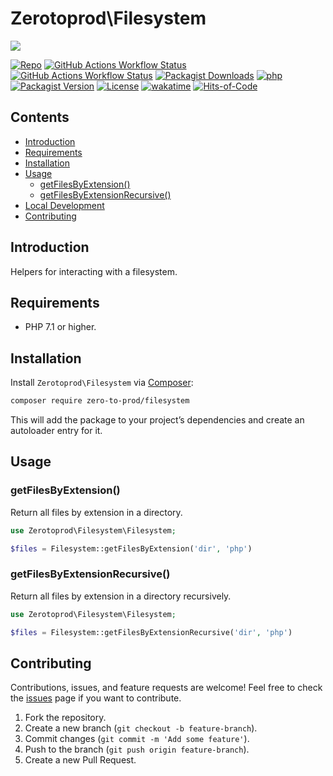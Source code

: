 # Zerotoprod\Filesystem

![](art/logo.png)

[![Repo](https://img.shields.io/badge/github-gray?logo=github)](https://github.com/zero-to-prod/filesystem)
[![GitHub Actions Workflow Status](https://img.shields.io/github/actions/workflow/status/zero-to-prod/filesystem/test.yml?label=test)](https://github.com/zero-to-prod/filesystem/actions)
[![GitHub Actions Workflow Status](https://img.shields.io/github/actions/workflow/status/zero-to-prod/filesystem/backwards_compatibility.yml?label=backwards_compatibility)](https://github.com/zero-to-prod/filesystem/actions)
[![Packagist Downloads](https://img.shields.io/packagist/dt/zero-to-prod/filesystem?color=blue)](https://packagist.org/packages/zero-to-prod/filesystem/stats)
[![php](https://img.shields.io/packagist/php-v/zero-to-prod/filesystem.svg?color=purple)](https://packagist.org/packages/zero-to-prod/filesystem/stats)
[![Packagist Version](https://img.shields.io/packagist/v/zero-to-prod/filesystem?color=f28d1a)](https://packagist.org/packages/zero-to-prod/filesystem)
[![License](https://img.shields.io/packagist/l/zero-to-prod/filesystem?color=pink)](https://github.com/zero-to-prod/filesystem/blob/main/LICENSE.md)
[![wakatime](https://wakatime.com/badge/github/zero-to-prod/filesystem.svg)](https://wakatime.com/badge/github/zero-to-prod/filesystem)
[![Hits-of-Code](https://hitsofcode.com/github/zero-to-prod/filesystem?branch=main)](https://hitsofcode.com/github/zero-to-prod/filesystem/view?branch=main)

## Contents

- [Introduction](#introduction)
- [Requirements](#requirements)
- [Installation](#installation)
- [Usage](#usage)
    - [getFilesByExtension()](#getFilesByExtension)
    - [getFilesByExtensionRecursive()](#getFilesByExtensionRecursive)
- [Local Development](./LOCAL_DEVELOPMENT.md)
- [Contributing](#contributing)

## Introduction

Helpers for interacting with a filesystem.

## Requirements

- PHP 7.1 or higher.

## Installation

Install `Zerotoprod\Filesystem` via [Composer](https://getcomposer.org/):

```bash
composer require zero-to-prod/filesystem
```

This will add the package to your project’s dependencies and create an autoloader entry for it.

## Usage

### getFilesByExtension()

Return all files by extension in a directory.

```php
use Zerotoprod\Filesystem\Filesystem;

$files = Filesystem::getFilesByExtension('dir', 'php')
```

### getFilesByExtensionRecursive()

Return all files by extension in a directory recursively.

```php
use Zerotoprod\Filesystem\Filesystem;

$files = Filesystem::getFilesByExtensionRecursive('dir', 'php')
```

## Contributing

Contributions, issues, and feature requests are welcome!
Feel free to check the [issues](https://github.com/zero-to-prod/filesystem/issues) page if you want to contribute.

1. Fork the repository.
2. Create a new branch (`git checkout -b feature-branch`).
3. Commit changes (`git commit -m 'Add some feature'`).
4. Push to the branch (`git push origin feature-branch`).
5. Create a new Pull Request.
